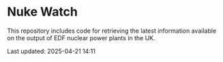 # Nuke Watch

This repository includes code for retrieving the latest information available on the output of EDF nuclear power plants in the UK.

Last updated: 2025-04-21 14:11